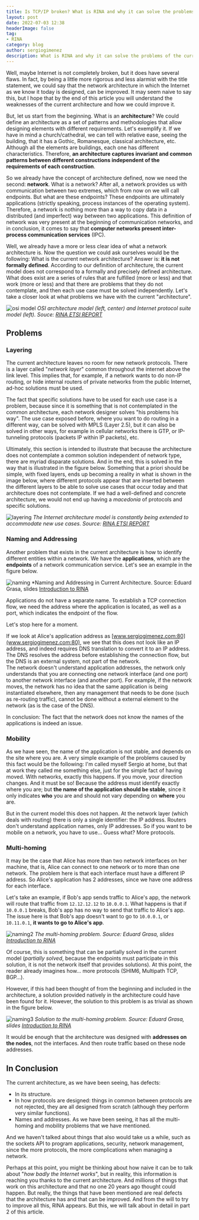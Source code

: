 ```yaml
---
title: Is TCP/IP broken? What is RINA and why it can solve the problems of the current architecture
layout: post
date: 2022-07-03 12:38
headerImage: false
tag:
- RINA
category: blog
author: sergiogimenez
description: What is RINA and why it can solve the problems of the current architecture
---
```


Well, maybe Internet is not completely broken, but it does have several flaws. In fact, by being a little more rigorous and less alarmist with the title statement, we could say that the network architecture in which the Internet as we know it today is designed, can be improved. It may seem naive to say this, but I hope that by the end of this article you will understand the weaknesses of the current architecture and how we could improve it.

But, let us start from the beginning. What is an **architecture**? We could define an architecture as a set of patterns and methodologies that allow designing elements with different requirements. Let's exemplify it. If we have in mind a church/cathedral, we can tell with relative ease, seeing the building, that it has a Gothic, Romanesque, classical architecture, etc. Although all the elements are buildings, each one has different characteristics. Therefore, **an architecture captures invariant and common patterns between different constructions independent of the requirements of each construction**.

So we already have the concept of architecture defined, now we need the second: **network**. What is a network? After all, a network provides us with communication between two extremes, which from now on we will call endpoints. But what are these endpoints? These endpoints are ultimately applications (strictly speaking, process instances of the operating system). Therefore, a network is nothing more than a way to copy data in a distributed (and imperfect) way between two applications. This definition of network was very present at the beginning of communication networks, and in conclusion, it comes to say that **computer networks present inter-process communication services** (IPC).

Well, we already have a more or less clear idea of ​​what a network architecture is. Now the question we could ask ourselves would be the following: What is the current network architecture? Answer is: **it is not formally defined**. According to our definition of architecture, the current model does not correspond to a formally and precisely defined architecture. What does exist are a series of rules that are fulfilled (more or less) and that work (more or less) and that there are problems that they do not contemplate, and then each use case must be solved independently. Let's take a closer look at what problems we have with the current "architecture".

![osi model](/assets/images/rina_1/osi_model.jpeg)
*OSI architecture model (left, center) and Internet protocol suite model (left). Souce: [RINA ETSI REPORT](https://www.etsi.org/deliver/etsi_gr/NGP/001_099/009/01.01.01_60/gr_NGP009v010101p.pdf)*

## Problems

### Layering

The current architecture leaves no room for new network protocols. There is a layer called "*network layer*" common throughout the internet above the link level. This implies that, for example, if a network wants to do non-IP routing, or hide internal routers of private networks from the public Internet, ad-hoc solutions must be used.

The fact that specific solutions have to be used for each use case is a problem, because since it is something that is not contemplated in the common architecture, each network designer solves "his problems his way". The use case exposed before, where you want to do routing in a different way, can be solved with MPLS (Layer 2.5), but it can also be solved in other ways, for example in cellular networks there is GTP, or IP-tunneling protocols (packets IP within IP packets), etc.

Ultimately, this section is intended to illustrate that because the architecture does not contemplate a common solution independent of network type, there are myriad disparate solutions. And in the end, this is solved in the way that is illustrated in the figure below. Something that a priori should be simple, with fixed layers, ends up becoming a reality in what is shown in the image below, where different protocols appear that are inserted between the different layers to be able to solve use cases that occur today and that architecture does not contemplate. If we had a well-defined and concrete architecture, we would not end up having a *macedonia* of protocols and specific solutions.

![layering](/assets/images/rina_1/layering.jpeg)
*The Internet architecture model is constantly being extended to accommodate new use cases. Source: [RINA ETSI REPORT](https://www.etsi.org/deliver/etsi_gr/NGP/001_099/009/01.01.01_60/gr_NGP009v010101p.pdf)*

### Naming and Addressing

Another problem that exists in the current architecture is how to identify different entities within a network. We have the **applications**, which are the **endpoints** of a network communication service. Let's see an example in the figure below.

![naming](/assets/images/rina_1/naming1.png)
*Naming and Addressing in Current Architecture. Source: Eduard Grasa, slides [Introduction to RINA](https://www.youtube.com/watch?v=1tB7Iy2Q3-o)

Applications do not have a separate name. To establish a TCP connection flow, we need the address where the application is located, as well as a port, which indicates the endpoint of the flow.

Let's stop here for a moment.

If we look at Alice's application address as [www.sergiogimenez.com:80](www.sergiogimenez.com:80), we see that this does not look like an IP address, and indeed requires DNS translation to convert it to an IP address. The DNS resolves the address before establishing the connection flow, but the DNS is an external system, not part of the network.  
The network doesn't understand application addresses, the network only understands that you are connecting one network interface (and one port) to another network interface (and another port). For example, if the network moves, the network has no idea that the same application is being instantiated elsewhere, then any management that needs to be done (such as re-routing traffic), cannot be done without a external element to the network (as is the case of the DNS).

In conclusion: The fact that the network does not know the names of the applications is indeed an issue.

### Mobility

As we have seen, the name of the application is not stable, and depends on the site where you are. A very simple example of the problems caused by this fact would be the following: I'm called myself Sergio at home, but that at work they called me something else, just for the simple fact of having moved. With networks, exactly this happens. If you move, your direction changes. And it must be so! Because the address must identify exactly where you are; but **the name of the application should be stable**, since it only indicates **who** you are and should not vary depending on **where** you are.

But in the current model this does not happen. At the network layer (which deals with routing) there is only a single identifier: the IP address. Routers don't understand application names, only IP addresses. So if you want to be mobile on a network, you have to use... Guess what? More protocols.

### Multi-homing

It may be the case that Alice has more than two network interfaces on her machine, that is, Alice can connect to one network or to more than one network. The problem here is that each interface must have a different IP address. So Alice's application has 2 addresses, since we have one address for each interface.

Let's take an example, if Bob's app sends traffic to Alice's app, the network will route that traffic from `12.12.12.12` to `10.0.0.1`. What happens is that if `10.0.0.1` breaks, Bob's app has no way to send that traffic to Alice's app. The issue here is that Bob's app doesn't want to go to `10.0.0.1`, or `10.11.0.1`, **it wants to go to Alice's app**.

![naming2](/assets/images/rina_1/naming2.png)
*The multi-homing problem. Source: Eduard Grasa, slides [Introduction to RINA](https://www.youtube.com/watch?v=1tB7Iy2Q3-o)*

Of course, this is something that can be partially solved in the current model (*partially solved*, because the endpoints must participate in this solution, it is not the network itself that provides solutions). At this point, the reader already imagines how… more protocols (SHIM6, Multipath TCP, BGP…).

However, if this had been thought of from the beginning and included in the architecture, a solution provided natively in the architecture could have been found for it. However, the solution to this problem is as trivial as shown in the figure below.

![naming3](/assets/images/rina_1/naming3.png)
*Solution to the multi-homing problem. Source: Eduard Grasa, slides [Introduction to RINA](https://www.youtube.com/watch?v=1tB7Iy2Q3-o)*

It would be enough that the architecture was designed with **addresses on the nodes**, not the interfaces. And then route traffic based on these node addresses.

## In Conclusion

The current architecture, as we have been seeing, has defects:

* In its structure.
* In how protocols are designed: things in common between protocols are not rejected, they are all designed from scratch (although they perform very similar functions).
* Names and addresses. As we have been seeing, it has all the multi-homing and mobility problems that we have mentioned.

And we haven't talked about things that also would take us a while, such as the sockets API to program applications, security, network management, since the more protocols, the more complications when managing a network.

Perhaps at this point, you might be thinking about how naive it can be to talk about "*how badly the Internet works*", but in reality, this information is reaching you thanks to the current architecture. And millions of things that work on this architecture and that no one 20 years ago thought could happen. But really, the things that have been mentioned are real defects that the architecture has and that can be improved. And from the will to try to improve all this, RINA appears. But this, we will talk about in detail in part 2 of this article.